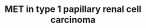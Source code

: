 ---
annotations:
- id: PW:0000605
  parent: disease pathway
  type: Pathway Ontology
  value: cancer pathway
- id: CL:0000115
  parent: native cell
  type: Cell Type Ontology
  value: endothelial cell
- id: CL:0000066
  parent: animal cell
  type: Cell Type Ontology
  value: epithelial cell
- id: DOID:4465
  parent: disease of cellular proliferation
  type: Disease Ontology
  value: papillary renal cell carcinoma
- id: PW:0000013
  parent: disease pathway
  type: Pathway Ontology
  value: disease pathway
- id: DOID:162
  parent: disease of cellular proliferation
  type: Disease Ontology
  value: cancer
authors:
- Khanspers
- Ddigles
- Egonw
- Mkutmon
- Finterly
- Eweitz
citedin: ''
communities:
- CPTAC
- Diseases
- Renal_Genomics
- ontox
description: MET activation by its ligand HGF induces MET kinase catalytic activity,
  which triggers transphosphorylation of Tyr1234 and Tyr1235. These two tyrosines
  engage various signal transducers, thus initiating a whole spectrum of biological
  activities driven by MET, collectively known as the invasive growth program; proliferation
  and survival (resistance to apoptotic signals), increased cell motility, cell dissociation
  (scattering), epithelial tubulogenesis, infiltration of tissues, and stimulation
  of angiogenesis (Appleman et al). The transducers interact with the intracellular
  multisubstrate docking site of MET either directly, such as GRB2, SHC, SRC, and
  the p85 regulatory subunit of PI3K, or indirectly through the scaffolding protein
  GAB1. Phosphorylation of Tyr1349 and Tyr1356 of the multisubstrate docking site
  mediates interaction with GAB1, SRC, and SHC, while only Tyr 1356 is involved in
  the recruitment of GRB2, phospholipase C γ (PLC-γ), p85, and SHP2.  GAB1 is a key
  coordinator of the cellular responses to MET and binds the MET intracellular region
  with high avidity, but low affinity. Upon interaction with MET, GAB1 becomes phosphorylated
  on several tyrosine residues which, in turn, recruit a number of signaling effectors,
  including PI3K, SHP2, and PLC-γ. GAB1 phosphorylation by MET results in a sustained
  signal that mediates most of the downstream signaling pathways. (Description adapted
  from [https://en.wikipedia.org/wiki/C-Met Wikipedia]). MET is a proto-oncogene,
  meaning that regulated expression of the wild-type allele plays a role in normal
  physiologic processes, and malignant transformation occurs when MET activity is
  increased in- appropriately and/or constitutively activated (Appleman et al). Phosphorylation
  sites were added based on information from PhosphoSitePlus (R), www.phosphosite.org.
last-edited: 2024-03-28
ndex: b68ef091-8b69-11eb-9e72-0ac135e8bacf
organisms:
- Homo sapiens
redirect_from:
- /index.php/Pathway:WP4205
- /instance/WP4205
- /instance/WP4205_r129356
revision: r129356
schema-jsonld:
- '@context': https://schema.org/
  '@id': https://wikipathways.github.io/pathways/WP4205.html
  '@type': Dataset
  creator:
    '@type': Organization
    name: WikiPathways
  description: MET activation by its ligand HGF induces MET kinase catalytic activity,
    which triggers transphosphorylation of Tyr1234 and Tyr1235. These two tyrosines
    engage various signal transducers, thus initiating a whole spectrum of biological
    activities driven by MET, collectively known as the invasive growth program; proliferation
    and survival (resistance to apoptotic signals), increased cell motility, cell
    dissociation (scattering), epithelial tubulogenesis, infiltration of tissues,
    and stimulation of angiogenesis (Appleman et al). The transducers interact with
    the intracellular multisubstrate docking site of MET either directly, such as
    GRB2, SHC, SRC, and the p85 regulatory subunit of PI3K, or indirectly through
    the scaffolding protein GAB1. Phosphorylation of Tyr1349 and Tyr1356 of the multisubstrate
    docking site mediates interaction with GAB1, SRC, and SHC, while only Tyr 1356
    is involved in the recruitment of GRB2, phospholipase C γ (PLC-γ), p85, and SHP2.  GAB1
    is a key coordinator of the cellular responses to MET and binds the MET intracellular
    region with high avidity, but low affinity. Upon interaction with MET, GAB1 becomes
    phosphorylated on several tyrosine residues which, in turn, recruit a number of
    signaling effectors, including PI3K, SHP2, and PLC-γ. GAB1 phosphorylation by
    MET results in a sustained signal that mediates most of the downstream signaling
    pathways. (Description adapted from [https://en.wikipedia.org/wiki/C-Met Wikipedia]).
    MET is a proto-oncogene, meaning that regulated expression of the wild-type allele
    plays a role in normal physiologic processes, and malignant transformation occurs
    when MET activity is increased in- appropriately and/or constitutively activated
    (Appleman et al). Phosphorylation sites were added based on information from PhosphoSitePlus
    (R), www.phosphosite.org.
  keywords:
  - AKT1
  - AKT2
  - AKT3
  - ALK
  - ARAF
  - BAD
  - BRAF
  - BUB1B-PAK6
  - C8orf34
  - CBL
  - CDC42
  - CDKN1A
  - CRK
  - CRKL
  - Ca2+
  - DAG
  - ETS1
  - GAB1
  - GRB2
  - HGF
  - HRAS
  - INSL3
  - IP3
  - JAK3
  - JUN
  - KRAS
  - MAP2K1
  - MAP2K2
  - MAPK1
  - MAPK3
  - MAPK8
  - MET
  - NRAS
  - PAK1
  - PAK2
  - PAK3
  - PAK4
  - PAK5
  - PAK6
  - PIK3CA
  - PIK3CB
  - PIK3CD
  - PIK3R1
  - PIK3R2
  - PIK3R3
  - PIP3
  - PLCG1
  - PRCC
  - PTK2
  - PTPN11
  - RAC1
  - RAF1
  - RAP1A
  - RAP1B
  - RAPGEF1
  - RPL11
  - SOS1
  - SOS2
  - SRC
  - STAT3
  - STRN
  - TCEB3
  - TFE3
  - foretinib
  - tivantinib
  license: CC0
  name: MET in type 1 papillary renal cell carcinoma
seo: CreativeWork
title: MET in type 1 papillary renal cell carcinoma
wpid: WP4205
---